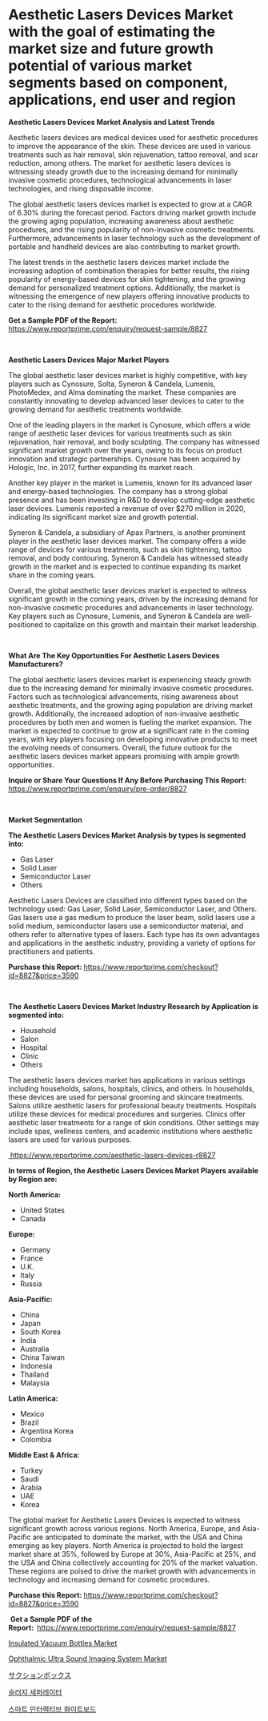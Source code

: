 <p><h1>Aesthetic Lasers Devices Market with the goal of estimating the market size and future growth potential of various market segments based on component, applications, end user and region</h1></p><p><strong>Aesthetic Lasers Devices Market Analysis and Latest Trends</strong></p>
<p><p>Aesthetic lasers devices are medical devices used for aesthetic procedures to improve the appearance of the skin. These devices are used in various treatments such as hair removal, skin rejuvenation, tattoo removal, and scar reduction, among others. The market for aesthetic lasers devices is witnessing steady growth due to the increasing demand for minimally invasive cosmetic procedures, technological advancements in laser technologies, and rising disposable income.</p><p>The global aesthetic lasers devices market is expected to grow at a CAGR of 6.30% during the forecast period. Factors driving market growth include the growing aging population, increasing awareness about aesthetic procedures, and the rising popularity of non-invasive cosmetic treatments. Furthermore, advancements in laser technology such as the development of portable and handheld devices are also contributing to market growth.</p><p>The latest trends in the aesthetic lasers devices market include the increasing adoption of combination therapies for better results, the rising popularity of energy-based devices for skin tightening, and the growing demand for personalized treatment options. Additionally, the market is witnessing the emergence of new players offering innovative products to cater to the rising demand for aesthetic procedures worldwide.</p></p>
<p><strong>Get a Sample PDF of the Report:&nbsp;</strong> <a href="https://www.reportprime.com/enquiry/request-sample/8827">https://www.reportprime.com/enquiry/request-sample/8827</a></p>
<p>&nbsp;</p>
<p><strong>Aesthetic Lasers Devices Major Market Players</strong></p>
<p><p>The global aesthetic laser devices market is highly competitive, with key players such as Cynosure, Solta, Syneron & Candela, Lumenis, PhotoMedex, and Alma dominating the market. These companies are constantly innovating to develop advanced laser devices to cater to the growing demand for aesthetic treatments worldwide.</p><p>One of the leading players in the market is Cynosure, which offers a wide range of aesthetic laser devices for various treatments such as skin rejuvenation, hair removal, and body sculpting. The company has witnessed significant market growth over the years, owing to its focus on product innovation and strategic partnerships. Cynosure has been acquired by Hologic, Inc. in 2017, further expanding its market reach.</p><p>Another key player in the market is Lumenis, known for its advanced laser and energy-based technologies. The company has a strong global presence and has been investing in R&D to develop cutting-edge aesthetic laser devices. Lumenis reported a revenue of over $270 million in 2020, indicating its significant market size and growth potential.</p><p>Syneron & Candela, a subsidiary of Apax Partners, is another prominent player in the aesthetic laser devices market. The company offers a wide range of devices for various treatments, such as skin tightening, tattoo removal, and body contouring. Syneron & Candela has witnessed steady growth in the market and is expected to continue expanding its market share in the coming years.</p><p>Overall, the global aesthetic laser devices market is expected to witness significant growth in the coming years, driven by the increasing demand for non-invasive cosmetic procedures and advancements in laser technology. Key players such as Cynosure, Lumenis, and Syneron & Candela are well-positioned to capitalize on this growth and maintain their market leadership.</p></p>
<p>&nbsp;</p>
<p><strong>What Are The Key Opportunities For Aesthetic Lasers Devices Manufacturers?</strong></p>
<p><p>The global aesthetic lasers devices market is experiencing steady growth due to the increasing demand for minimally invasive cosmetic procedures. Factors such as technological advancements, rising awareness about aesthetic treatments, and the growing aging population are driving market growth. Additionally, the increased adoption of non-invasive aesthetic procedures by both men and women is fueling the market expansion. The market is expected to continue to grow at a significant rate in the coming years, with key players focusing on developing innovative products to meet the evolving needs of consumers. Overall, the future outlook for the aesthetic lasers devices market appears promising with ample growth opportunities.</p></p>
<p><strong>Inquire or Share Your Questions If Any Before Purchasing This Report:</strong> <a href="https://www.reportprime.com/enquiry/pre-order/8827">https://www.reportprime.com/enquiry/pre-order/8827</a></p>
<p>&nbsp;</p>
<p><strong>Market Segmentation</strong></p>
<p><strong>The Aesthetic Lasers Devices Market Analysis by types is segmented into:</strong></p>
<p><ul><li>Gas Laser</li><li>Solid Laser</li><li>Semiconductor Laser</li><li>Others</li></ul></p>
<p><p>Aesthetic Lasers Devices are classified into different types based on the technology used: Gas Laser, Solid Laser, Semiconductor Laser, and Others. Gas lasers use a gas medium to produce the laser beam, solid lasers use a solid medium, semiconductor lasers use a semiconductor material, and others refer to alternative types of lasers. Each type has its own advantages and applications in the aesthetic industry, providing a variety of options for practitioners and patients.</p></p>
<p><strong>Purchase this Report:&nbsp;</strong><a href="https://www.reportprime.com/checkout?id=8827&price=3590">https://www.reportprime.com/checkout?id=8827&price=3590</a></p>
<p>&nbsp;</p>
<p><strong>The Aesthetic Lasers Devices Market Industry Research by Application is segmented into:</strong></p>
<p><ul><li>Household</li><li>Salon</li><li>Hospital</li><li>Clinic</li><li>Others</li></ul></p>
<p><p>The aesthetic lasers devices market has applications in various settings including households, salons, hospitals, clinics, and others. In households, these devices are used for personal grooming and skincare treatments. Salons utilize aesthetic lasers for professional beauty treatments. Hospitals utilize these devices for medical procedures and surgeries. Clinics offer aesthetic laser treatments for a range of skin conditions. Other settings may include spas, wellness centers, and academic institutions where aesthetic lasers are used for various purposes.</p></p>
<p><a href="https://www.reportprime.com/aesthetic-lasers-devices-r8827">&nbsp;https://www.reportprime.com/aesthetic-lasers-devices-r8827</a></p>
<p><strong>In terms of Region, the Aesthetic Lasers Devices Market Players available by Region are:</strong></p>
<p>
    <p> <strong> North America: </strong>
        <ul>
            <li>United States</li>
            <li>Canada</li>
        </ul>
        </p> 
    <p> <strong> Europe: </strong>
        <ul>
            <li>Germany</li>
            <li>France</li>
            <li>U.K.</li>
            <li>Italy</li>
            <li>Russia</li>
        </ul>
        </p> 
    <p> <strong> Asia-Pacific: </strong>
        <ul>
            <li>China</li>
            <li>Japan</li>
            <li>South Korea</li>
            <li>India</li>
            <li>Australia</li>
            <li>China Taiwan</li>
            <li>Indonesia</li>
            <li>Thailand</li>
            <li>Malaysia</li>
        </ul>
        </p> 
    <p> <strong> Latin America: </strong>
        <ul>
            <li>Mexico</li>
            <li>Brazil</li>
            <li>Argentina Korea</li>
            <li>Colombia</li>
        </ul>
        </p> 
    <p> <strong> Middle East & Africa: </strong>
        <ul>
            <li>Turkey</li>
            <li>Saudi</li>
            <li>Arabia</li>
            <li>UAE</li>
            <li>Korea</li>
        </ul>
    </p>
    </p>
<p><p>The global market for Aesthetic Lasers Devices is expected to witness significant growth across various regions. North America, Europe, and Asia-Pacific are anticipated to dominate the market, with the USA and China emerging as key players. North America is projected to hold the largest market share at 35%, followed by Europe at 30%, Asia-Pacific at 25%, and the USA and China collectively accounting for 20% of the market valuation. These regions are poised to drive the market growth with advancements in technology and increasing demand for cosmetic procedures.</p></p>
<p><strong>Purchase this Report: </strong><a href="https://www.reportprime.com/checkout?id=8827&price=3590">https://www.reportprime.com/checkout?id=8827&price=3590</a></p>
<p>&nbsp;<strong>Get a Sample PDF of the Report:&nbsp;&nbsp;</strong><a href="https://www.reportprime.com/enquiry/request-sample/8827">https://www.reportprime.com/enquiry/request-sample/8827</a></p>
<p><strong></strong></p>
<p><p><a href="https://issuu.com/reportprime-2/docs/insulated-vacuum-bottles-market-size-2030.pptx">Insulated Vacuum Bottles Market</a></p><p><a href="https://github.com/GageWest1962/Market-Research-Report-List-1/blob/main/ophthalmic-ultra-sound-imaging-system-market.md">Ophthalmic Ultra Sound Imaging System Market</a></p><p><a href="https://github.com/AdellaPrice2023/Market-Research-Report-List-1/blob/main/873418377627.md">サクションボックス</a></p><p><a href="https://github.com/MayeKuhic00/Market-Research-Report-List-1/blob/main/301506973352.md">슬러지 세퍼레이터</a></p><p><a href="https://github.com/rick7624/Market-Research-Report-List-1/blob/main/834235773351.md">스마트 인터랙티브 화이트보드</a></p></p>